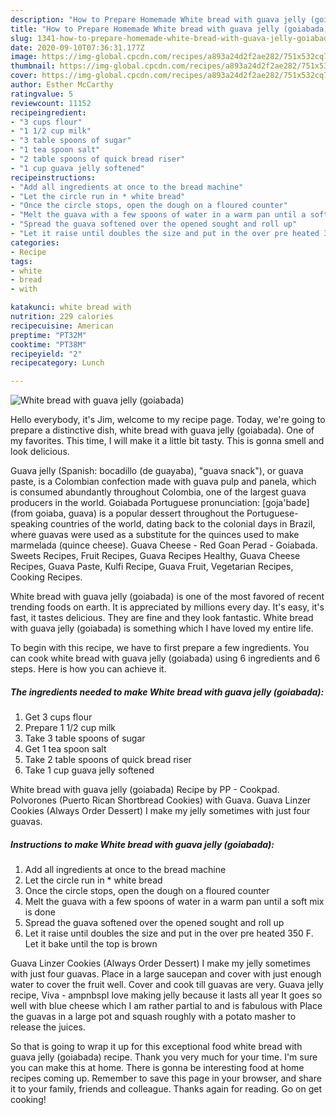 ```yaml
---
description: "How to Prepare Homemade White bread with guava jelly (goiabada)"
title: "How to Prepare Homemade White bread with guava jelly (goiabada)"
slug: 1341-how-to-prepare-homemade-white-bread-with-guava-jelly-goiabada
date: 2020-09-10T07:36:31.177Z
image: https://img-global.cpcdn.com/recipes/a893a24d2f2ae282/751x532cq70/white-bread-with-guava-jelly-goiabada-recipe-main-photo.jpg
thumbnail: https://img-global.cpcdn.com/recipes/a893a24d2f2ae282/751x532cq70/white-bread-with-guava-jelly-goiabada-recipe-main-photo.jpg
cover: https://img-global.cpcdn.com/recipes/a893a24d2f2ae282/751x532cq70/white-bread-with-guava-jelly-goiabada-recipe-main-photo.jpg
author: Esther McCarthy
ratingvalue: 5
reviewcount: 11152
recipeingredient:
- "3 cups flour"
- "1 1/2 cup milk"
- "3 table spoons of sugar"
- "1 tea spoon salt"
- "2 table spoons of quick bread riser"
- "1 cup guava jelly softened"
recipeinstructions:
- "Add all ingredients at once to the bread machine"
- "Let the circle run in * white bread"
- "Once the circle stops, open the dough on a floured counter"
- "Melt the guava with a few spoons of water in a warm pan until a soft mix is done"
- "Spread the guava softened over the opened sought and roll up"
- "Let it raise until doubles the size and put in the over pre heated 350 F. Let it bake until the top is brown"
categories:
- Recipe
tags:
- white
- bread
- with

katakunci: white bread with 
nutrition: 229 calories
recipecuisine: American
preptime: "PT32M"
cooktime: "PT38M"
recipeyield: "2"
recipecategory: Lunch

---
```



![White bread with guava jelly (goiabada)](https://img-global.cpcdn.com/recipes/a893a24d2f2ae282/751x532cq70/white-bread-with-guava-jelly-goiabada-recipe-main-photo.jpg)

Hello everybody, it's Jim, welcome to my recipe page. Today, we're going to prepare a distinctive dish, white bread with guava jelly (goiabada). One of my favorites. This time, I will make it a little bit tasty. This is gonna smell and look delicious.

Guava jelly (Spanish: bocadillo (de guayaba), &#34;guava snack&#34;), or guava paste, is a Colombian confection made with guava pulp and panela, which is consumed abundantly throughout Colombia, one of the largest guava producers in the world. Goiabada Portuguese pronunciation: [goja&#39;badɐ] (from goiaba, guava) is a popular dessert throughout the Portuguese-speaking countries of the world, dating back to the colonial days in Brazil, where guavas were used as a substitute for the quinces used to make marmelada (quince cheese). Guava Cheese - Red Goan Perad - Goiabada. Sweets Recipes, Fruit Recipes, Guava Recipes Healthy, Guava Cheese Recipes, Guava Paste, Kulfi Recipe, Guava Fruit, Vegetarian Recipes, Cooking Recipes.

White bread with guava jelly (goiabada) is one of the most favored of recent trending foods on earth. It is appreciated by millions every day. It's easy, it's fast, it tastes delicious. They are fine and they look fantastic. White bread with guava jelly (goiabada) is something which I have loved my entire life.


To begin with this recipe, we have to first prepare a few ingredients. You can cook white bread with guava jelly (goiabada) using 6 ingredients and 6 steps. Here is how you can achieve it.

<!--inarticleads1-->

##### The ingredients needed to make White bread with guava jelly (goiabada):

1. Get 3 cups flour
1. Prepare 1 1/2 cup milk
1. Take 3 table spoons of sugar
1. Get 1 tea spoon salt
1. Take 2 table spoons of quick bread riser
1. Take 1 cup guava jelly softened


White bread with guava jelly (goiabada) Recipe by PP - Cookpad. Polvorones (Puerto Rican Shortbread Cookies) with Guava. Guava Linzer Cookies (Always Order Dessert) I make my jelly sometimes with just four guavas. 

<!--inarticleads2-->

##### Instructions to make White bread with guava jelly (goiabada):

1. Add all ingredients at once to the bread machine
1. Let the circle run in * white bread
1. Once the circle stops, open the dough on a floured counter
1. Melt the guava with a few spoons of water in a warm pan until a soft mix is done
1. Spread the guava softened over the opened sought and roll up
1. Let it raise until doubles the size and put in the over pre heated 350 F. Let it bake until the top is brown


Guava Linzer Cookies (Always Order Dessert) I make my jelly sometimes with just four guavas. Place in a large saucepan and cover with just enough water to cover the fruit well. Cover and cook till guavas are very. Guava jelly recipe, Viva - ampnbspI love making jelly because it lasts all year It goes so well with blue cheese which I am rather partial to and is fabulous with Place the guavas in a large pot and squash roughly with a potato masher to release the juices. 

So that is going to wrap it up for this exceptional food white bread with guava jelly (goiabada) recipe. Thank you very much for your time. I'm sure you can make this at home. There is gonna be interesting food at home recipes coming up. Remember to save this page in your browser, and share it to your family, friends and colleague. Thanks again for reading. Go on get cooking!
